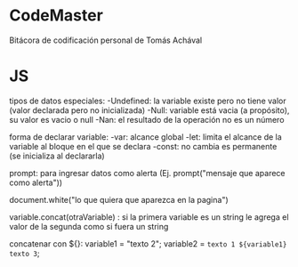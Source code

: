 # CodeMaster
Bitácora de codificación personal de Tomás Achával 

# JS

tipos de datos especiales:
-Undefined: la variable existe pero no tiene valor  (valor declarada pero no inicializada)
-Null: variable está vacia (a propósito), su valor es vacio o null 
-Nan: el resultado de la operación no es un número 

forma de declarar variable:
-var: alcance global
-let: limita el alcance de la variable al bloque en el que se declara
-const: no cambia es permanente (se inicializa al declararla)

prompt: para ingresar datos como alerta (Ej. prompt("mensaje que aparece como alerta"))

document.white("lo que quiera que aparezca en la pagina")

variable.concat(otraVariable) : si la primera variable es un string le agrega el valor de la segunda como si fuera un string 

concatenar con ${}:
variable1 = "texto 2";
variable2 = `texto 1 ${variable1} texto 3`;

